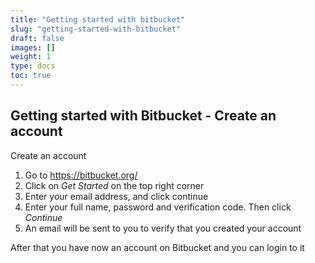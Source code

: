 ```yaml
---
title: "Getting started with bitbucket"
slug: "getting-started-with-bitbucket"
draft: false
images: []
weight: 1
type: docs
toc: true
---
```


## Getting started with Bitbucket - Create an account
Create an account

 1. Go to https://bitbucket.org/
 2. Click on *Get Started* on the top right corner
 3. Enter your email address, and click continue
 4. Enter your full name, password and verification code. Then click *Continue*
 5. An email will be sent to you to verify that you created your account

 After that you have now an account on Bitbucket and you can login to it



